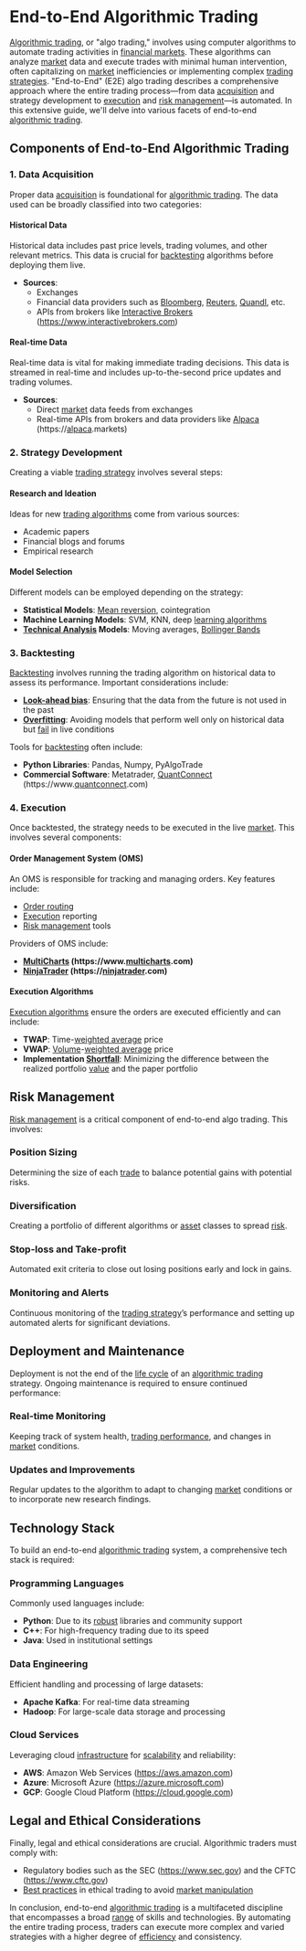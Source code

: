 # End-to-End Algorithmic Trading

[Algorithmic trading](../a/accountability.md), or "algo trading," involves using computer algorithms to automate trading activities in [financial markets](../f/financial_market.md). These algorithms can analyze [market](../m/market.md) data and execute trades with minimal human intervention, often capitalizing on [market](../m/market.md) inefficiencies or implementing complex [trading strategies](../t/trading_strategies.md). "End-to-End" (E2E) algo trading describes a comprehensive approach where the entire trading process—from data [acquisition](../a/acquisition.md) and strategy development to [execution](../e/execution.md) and [risk management](../r/risk_management.md)—is automated. In this extensive guide, we'll delve into various facets of end-to-end [algorithmic trading](../a/accountability.md).

## Components of End-to-End Algorithmic Trading

### 1. Data Acquisition

Proper data [acquisition](../a/acquisition.md) is foundational for [algorithmic trading](../a/accountability.md). The data used can be broadly classified into two categories:

#### Historical Data

Historical data includes past price levels, trading volumes, and other relevant metrics. This data is crucial for [backtesting](../b/backtesting.md) algorithms before deploying them live. 

* **Sources**: 
  * Exchanges
  * Financial data providers such as [Bloomberg](../b/bloomberg.md), [Reuters](../r/reuters.md), [Quandl](../q/quandl.md), etc.
  * APIs from brokers like [Interactive Brokers](../i/interactive_brokers.md) (https://www.interactivebrokers.com)

#### Real-time Data

Real-time data is vital for making immediate trading decisions. This data is streamed in real-time and includes up-to-the-second price updates and trading volumes.

* **Sources**:
  * Direct [market](../m/market.md) data feeds from exchanges
  * Real-time APIs from brokers and data providers like [Alpaca](../a/alpaca.md) (https://[alpaca](../a/alpaca.md).markets)

### 2. Strategy Development

Creating a viable [trading strategy](../t/trading_strategy.md) involves several steps:

#### Research and Ideation

Ideas for new [trading algorithms](../t/trading_algorithms.md) come from various sources:
* Academic papers
* Financial blogs and forums
* Empirical research

#### Model Selection

Different models can be employed depending on the strategy:
* **Statistical Models**: [Mean reversion](../m/mean_reversion.md), cointegration
* **Machine Learning Models**: SVM, KNN, deep [learning algorithms](../l/learning_algorithms_in_trading.md)
* **[Technical Analysis](../t/technical_analysis.md) Models**: Moving averages, [Bollinger Bands](../b/bollinger_band.md)

### 3. Backtesting

[Backtesting](../b/backtesting.md) involves running the trading algorithm on historical data to assess its performance. Important considerations include:

* **[Look-ahead bias](../l/look-ahead_bias.md)**: Ensuring that the data from the future is not used in the past
* **[Overfitting](../o/overfitting.md)**: Avoiding models that perform well only on historical data but [fail](../f/fail.md) in live conditions

Tools for [backtesting](../b/backtesting.md) often include:
* **Python Libraries**: Pandas, Numpy, PyAlgoTrade
* **Commercial Software**: Metatrader, [QuantConnect](../q/quantconnect.md) (https://www.[quantconnect](../q/quantconnect.md).com)

### 4. Execution

Once backtested, the strategy needs to be executed in the live [market](../m/market.md). This involves several components:

#### Order Management System (OMS)

An OMS is responsible for tracking and managing orders. Key features include:
* [Order routing](../o/order_routing.md)
* [Execution](../e/execution.md) reporting
* [Risk management](../r/risk_management.md) tools

Providers of OMS include:
* **[MultiCharts](../m/multicharts.md) (https://www.[multicharts](../m/multicharts.md).com)**
* **[NinjaTrader](../n/ninjatrader.md) (https://[ninjatrader](../n/ninjatrader.md).com)**

#### Execution Algorithms

[Execution algorithms](../e/execution_algorithms.md) ensure the orders are executed efficiently and can include:
* **TWAP**: Time-[weighted average](../w/weighted_average.md) price
* **VWAP**: [Volume](../v/volume.md)-[weighted average](../w/weighted_average.md) price
* **Implementation [Shortfall](../s/shortfall.md)**: Minimizing the difference between the realized portfolio [value](../v/value.md) and the paper portfolio

## Risk Management

[Risk management](../r/risk_management.md) is a critical component of end-to-end algo trading. This involves:

### Position Sizing

Determining the size of each [trade](../t/trade.md) to balance potential gains with potential risks.

### Diversification

Creating a portfolio of different algorithms or [asset](../a/asset.md) classes to spread [risk](../r/risk.md).

### Stop-loss and Take-profit

Automated exit criteria to close out losing positions early and lock in gains.

### Monitoring and Alerts

Continuous monitoring of the [trading strategy](../t/trading_strategy.md)’s performance and setting up automated alerts for significant deviations.

## Deployment and Maintenance

Deployment is not the end of the [life cycle](../l/life_cycle.md) of an [algorithmic trading](../a/accountability.md) strategy. Ongoing maintenance is required to ensure continued performance:

### Real-time Monitoring

Keeping track of system health, [trading performance](../t/trading_performance.md), and changes in [market](../m/market.md) conditions.

### Updates and Improvements

Regular updates to the algorithm to adapt to changing [market](../m/market.md) conditions or to incorporate new research findings.

## Technology Stack

To build an end-to-end [algorithmic trading](../a/accountability.md) system, a comprehensive tech stack is required:

### Programming Languages

Commonly used languages include:
* **Python**: Due to its [robust](../r/robust.md) libraries and community support
* **C++**: For high-frequency trading due to its speed
* **Java**: Used in institutional settings

### Data Engineering

Efficient handling and processing of large datasets:
* **Apache Kafka**: For real-time data streaming
* **Hadoop**: For large-scale data storage and processing

### Cloud Services

Leveraging cloud [infrastructure](../i/infrastructure.md) for [scalability](../s/scalability.md) and reliability:
* **AWS**: Amazon Web Services (https://aws.amazon.com)
* **Azure**: Microsoft Azure (https://azure.microsoft.com)
* **GCP**: Google Cloud Platform (https://cloud.google.com)

## Legal and Ethical Considerations

Finally, legal and ethical considerations are crucial. Algorithmic traders must comply with:
* Regulatory bodies such as the SEC (https://www.sec.gov) and the CFTC (https://www.cftc.gov)
* [Best practices](../b/best_practices.md) in ethical trading to avoid [market manipulation](../m/market_manipulation.md)

In conclusion, end-to-end [algorithmic trading](../a/accountability.md) is a multifaceted discipline that encompasses a broad [range](../r/range.md) of skills and technologies. By automating the entire trading process, traders can execute more complex and varied strategies with a higher degree of [efficiency](../e/efficiency.md) and consistency.